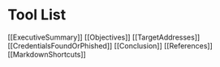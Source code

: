 # Tool List

[[ExecutiveSummary]]
[[Objectives]]
[[TargetAddresses]]
[[CredentialsFoundOrPhished]]
[[Conclusion]]
[[References]]
[[MarkdownShortcuts]]